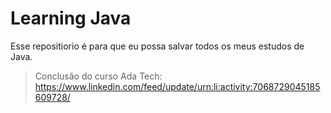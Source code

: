 # Learning Java
Esse repositiorio é para que eu possa salvar todos os meus estudos de Java.

> Conclusão do curso Ada Tech: \
> https://www.linkedin.com/feed/update/urn:li:activity:7068729045185609728/